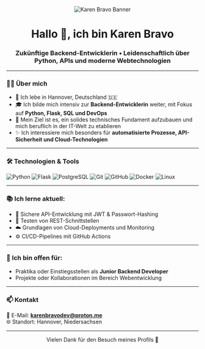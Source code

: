 
<p align="center">
  <img src="A_professional_digital_graphic_banner_features_Kar.png" alt="Karen Bravo Banner" />
</p>

<h1 align="center">Hallo 👋, ich bin Karen Bravo</h1>
<h3 align="center">Zukünftige Backend-Entwicklerin • Leidenschaftlich über Python, APIs und moderne Webtechnologien</h3>

---

### 👩‍💻 Über mich

- 📍 Ich lebe in Hannover, Deutschland 🇩🇪  
- 🎓 Ich bilde mich intensiv zur **Backend-Entwicklerin** weiter, mit Fokus auf **Python, Flask, SQL und DevOps**
- 🚀 Mein Ziel ist es, ein solides technisches Fundament aufzubauen und mich beruflich in der IT-Welt zu etablieren
- ✨ Ich interessiere mich besonders für **automatisierte Prozesse, API-Sicherheit und Cloud-Technologien**

---

### 🛠️ Technologien & Tools

![Python](https://img.shields.io/badge/Python-3670A0?style=for-the-badge&logo=python&logoColor=white)
![Flask](https://img.shields.io/badge/Flask-000000?style=for-the-badge&logo=flask&logoColor=white)
![PostgreSQL](https://img.shields.io/badge/PostgreSQL-316192?style=for-the-badge&logo=postgresql&logoColor=white)
![Git](https://img.shields.io/badge/Git-F05032?style=for-the-badge&logo=git&logoColor=white)
![GitHub](https://img.shields.io/badge/GitHub-000?style=for-the-badge&logo=github&logoColor=white)
![Docker](https://img.shields.io/badge/Docker-2496ED?style=for-the-badge&logo=docker&logoColor=white)
![Linux](https://img.shields.io/badge/Linux-FCC624?style=for-the-badge&logo=linux&logoColor=black)

---

### 📚 Ich lerne aktuell:

- 🔐 Sichere API-Entwicklung mit JWT & Passwort-Hashing
- 🧪 Testen von REST-Schnittstellen
- ☁️ Grundlagen von Cloud-Deployments und Monitoring
- ⚙️ CI/CD-Pipelines mit GitHub Actions

---

### 🤝 Ich bin offen für:

- Praktika oder Einstiegsstellen als **Junior Backend Developer**
- Projekte oder Kollaborationen im Bereich Webentwicklung

---

### 📫 Kontakt

📧 E-Mail: **karenbravodev@proton.me**  
🌐 Standort: Hannover, Niedersachsen

---

<p align="center">Vielen Dank für den Besuch meines Profils 💙</p>
